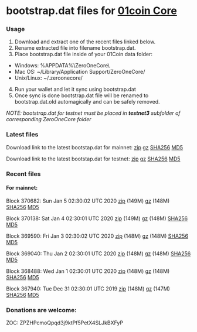 # bootstrap.dat files for [01coin Core](https://01coin.io)

### Usage

1. Download and extract one of the recent files linked below.
2. Rename extracted file into filename bootstrap.dat.
3. Place bootstrap.dat file inside of your 01Coin data folder:
 - Windows: %APPDATA%\ZeroOneCore\
 - Mac OS: ~/Library/Application Support/ZeroOneCore/
 - Unix/Linux: ~/.zeroonecore/
4. Run your wallet and let it sync using bootstrap.dat
5. Once sync is done bootstrap.dat file will be renamed to bootstrap.dat.old automagically and can be safely removed.

_NOTE: bootstrap.dat for testnet must be placed in **testnet3** subfolder of corresponding ZeroOneCore folder_

### Latest files
Download link to the latest bootstap.dat for mainnet: [zip](https://files.01coin.io/mainnet/bootstrap.dat.zip) [gz](https://files.01coin.io/mainnet/bootstrap.dat.tar.gz) [SHA256](https://files.01coin.io/mainnet/sha256.txt) [MD5](https://files.01coin.io/mainnet/md5.txt)

Download link to the latest bootstap.dat for testnet: [zip](https://files.01coin.io/testnet/bootstrap.dat.zip) [gz](https://files.01coin.io/testnet/bootstrap.dat.tar.gz) [SHA256](https://files.01coin.io/testnet/sha256.txt) [MD5](https://files.01coin.io/testnet/md5.txt)

### Recent files

#### For mainnet:

Block 370682: Sun Jan  5 02:30:02 UTC 2020 [zip](https://files.01coin.io/mainnet/2020-01-05/bootstrap.dat.zip) (149M) [gz](https://files.01coin.io/mainnet/2020-01-05/bootstrap.dat.tar.gz) (148M) [SHA256](https://files.01coin.io/mainnet/2020-01-05/sha256.txt) [MD5](https://files.01coin.io/mainnet/2020-01-05/md5.txt)

Block 370138: Sat Jan  4 02:30:01 UTC 2020 [zip](https://files.01coin.io/mainnet/2020-01-04/bootstrap.dat.zip) (149M) [gz](https://files.01coin.io/mainnet/2020-01-04/bootstrap.dat.tar.gz) (148M) [SHA256](https://files.01coin.io/mainnet/2020-01-04/sha256.txt) [MD5](https://files.01coin.io/mainnet/2020-01-04/md5.txt)

Block 369590: Fri Jan  3 02:30:02 UTC 2020 [zip](https://files.01coin.io/mainnet/2020-01-03/bootstrap.dat.zip) (148M) [gz](https://files.01coin.io/mainnet/2020-01-03/bootstrap.dat.tar.gz) (148M) [SHA256](https://files.01coin.io/mainnet/2020-01-03/sha256.txt) [MD5](https://files.01coin.io/mainnet/2020-01-03/md5.txt)

Block 369040: Thu Jan  2 02:30:01 UTC 2020 [zip](https://files.01coin.io/mainnet/2020-01-02/bootstrap.dat.zip) (148M) [gz](https://files.01coin.io/mainnet/2020-01-02/bootstrap.dat.tar.gz) (148M) [SHA256](https://files.01coin.io/mainnet/2020-01-02/sha256.txt) [MD5](https://files.01coin.io/mainnet/2020-01-02/md5.txt)

Block 368488: Wed Jan  1 02:30:01 UTC 2020 [zip](https://files.01coin.io/mainnet/2020-01-01/bootstrap.dat.zip) (148M) [gz](https://files.01coin.io/mainnet/2020-01-01/bootstrap.dat.tar.gz) (148M) [SHA256](https://files.01coin.io/mainnet/2020-01-01/sha256.txt) [MD5](https://files.01coin.io/mainnet/2020-01-01/md5.txt)

Block 367940: Tue Dec 31 02:30:01 UTC 2019 [zip](https://files.01coin.io/mainnet/2019-12-31/bootstrap.dat.zip) (148M) [gz](https://files.01coin.io/mainnet/2019-12-31/bootstrap.dat.tar.gz) (147M) [SHA256](https://files.01coin.io/mainnet/2019-12-31/sha256.txt) [MD5](https://files.01coin.io/mainnet/2019-12-31/md5.txt)


### Donations are welcome:

ZOC: ZPZHPcmoQpqd3j9ktPf5PetX4SLJkBXFyP
